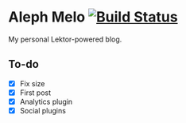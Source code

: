 # Aleph Melo [![Build Status](https://travis-ci.org/alephmelo/alephmelo.github.io.svg?branch=source)](https://travis-ci.org/alephmelo/alephmelo.github.io)
My personal Lektor-powered blog.

## To-do
- [x] Fix size
- [x] First post
- [x] Analytics plugin
- [x] Social plugins
